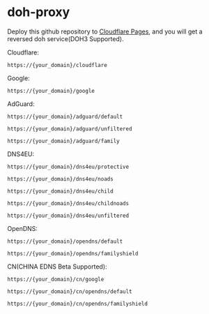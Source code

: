 # doh-proxy

Deploy this github repository to [Cloudflare Pages](https://pages.cloudflare.com/), and you will get a reversed doh service(DOH3 Supported).

Cloudflare:
```
https://{your_domain}/cloudflare
```

Google:
```
https://{your_domain}/google
```

AdGuard:
```
https://{your_domain}/adguard/default
```
```
https://{your_domain}/adguard/unfiltered
```
```
https://{your_domain}/adguard/family
```

DNS4EU:
```
https://{your_domain}/dns4eu/protective
```
```
https://{your_domain}/dns4eu/noads
```
```
https://{your_domain}/dns4eu/child
```
```
https://{your_domain}/dns4eu/childnoads
```
```
https://{your_domain}/dns4eu/unfiltered
```

OpenDNS:
```
https://{your_domain}/opendns/default
```
```
https://{your_domain}/opendns/familyshield
```

CN(CHINA EDNS Beta Supported):

```
https://{your_domain}/cn/google
```
```
https://{your_domain}/cn/opendns/default
```
```
https://{your_domain}/cn/opendns/familyshield
```
